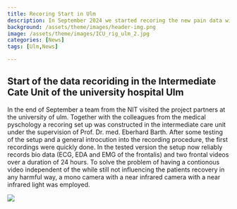 ```yaml
---
title: Recoring Start in Ulm
description: In September 2024 we started recoring the new pain data with focus on patients in the immediate recovery phase after an abdominal surgery.
background: /assets/theme/images/header-img.png
image: /assets/theme/images/ICU_rig_ulm_2.jpg
categories: [News]
tags: [Ulm,News]

---
```


## Start of the data recoriding in the Intermediate Cate Unit of the university hospital Ulm

In the end of September a team from the NIT visited the project partners at the university of ulm. Together with the colleagues from the medical pyschology a recoring set up was constructed in the intermediate care unit under the supervision of Prof. Dr. med. Eberhard Barth. After some testing of the setup and a general introcution into the recording procedure, the first recordings were quickly done. In the tested version the setup now reliably records bio data (ECG, EDA and EMG of the frontalis) and two frontal videos over a duration of 24 hours. To solve the problem of having a contionous video independent of the while still not influencing the patients recovery in any harmful way, a mono camera with a near infrared camera with a near infrared light was employed. 

![](/paindetection_nit/assets/theme/images/ICU_rig_ulm_1.jpg)